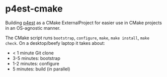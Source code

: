# p4est-cmake

Building [p4est](https://github.com/cburstedde/p4est) as a CMake ExternalProject for easier use in CMake projects in an OS-agnostic manner.

The CMake script runs `bootstrap`, `configure`, `make`, `make install`, `make check`.
On a desktop/beefy laptop it takes about:

* < 1 minute Git clone
* 3-5 minutes: bootstrap
* 1-2 minutes: configure
* 5 minutes: build (in parallel)
